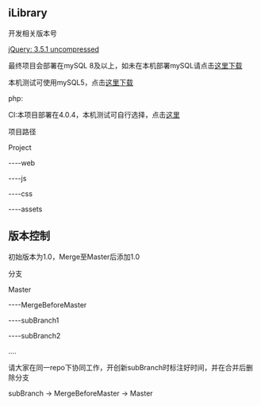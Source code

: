 ## iLibrary

开发相关版本号

[jQuery: 3.5.1 uncompressed](https://jquery.com/download/)

最终项目会部署在mySQL 8及以上，如未在本机部署mySQL请点击[这里下载](https://dev.mysql.com/downloads/mysql/)

本机测试可使用mySQL5，点击[这里下载](https://dev.mysql.com/downloads/mysql/5.7.html)

php:

CI:本项目部署在4.0.4，本机测试可自行选择，点击[这里](https://codeigniter.com/)

项目路径

Project

----web

----js

----css

----assets

## 版本控制

初始版本为1.0，Merge至Master后添加1.0

分支

Master

----MergeBeforeMaster

----subBranch1

----subBranch2

....

请大家在同一repo下协同工作，开创新subBranch时标注好时间，并在合并后删除分支

subBranch -> MergeBeforeMaster -> Master



